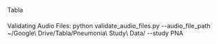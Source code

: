 Tabla
####

Validating Audio Files:
python validate_audio_files.py --audio_file_path ~/Google\ Drive/Tabla/Pneumonia\ Study\ Data/ --study PNA
